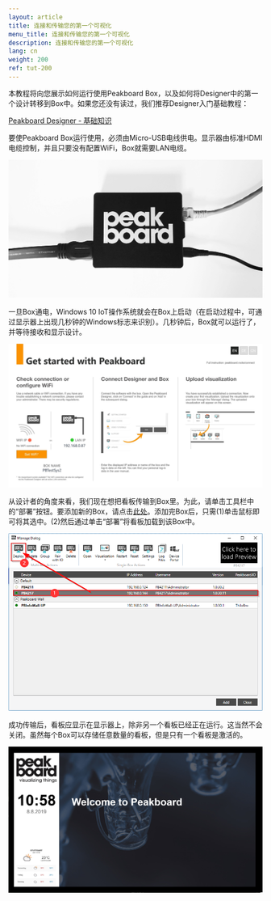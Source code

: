```yaml
---
layout: article
title: 连接和传输您的第一个可视化
menu_title: 连接和传输您的第一个可视化
description: 连接和传输您的第一个可视化
lang: cn
weight: 200
ref: tut-200
---
```

本教程将向您展示如何运行使用Peakboard Box，以及如何将Designer中的第一个设计转移到Box中。如果您还没有读过，我们推荐Designer入门基础教程：

[Peakboard Designer - 基础知识](/tutorials/01-cn-peakboard-designer-basics.html)

要使Peakboard Box运行使用，必须由Micro-USB电线供电。显示器由标准HDMI电缆控制，并且只要没有配置WiFi，Box就需要LAN电缆。

![image_1](/assets/images/Tutorial/Connecting/TutorialBox01.jpg)

一旦Box通电，Windows 10 IoT操作系统就会在Box上启动（在启动过程中，可通过显示器上出现几秒钟的Windows标志来识别）。几秒钟后，Box就可以运行了，并等待接收和显示设计。

![image_1](/assets/images/Tutorial/Connecting/TutorialBox02.jpg)

从设计者的角度来看，我们现在想把看板传输到Box里。为此，请单击工具栏中的“部署”按钮。要添加新的Box，请点击[此处](/administration/07-cn-adding.html)。添加完Box后，只需(1)单击鼠标即可将其选中。(2)然后通过单击“部署”将看板加载到该Box中。

![image_1](/assets/images/Tutorial/Connecting/ErsteSchrittePBBox2.png)

成功传输后，看板应显示在显示器上，除非另一个看板已经正在运行。这当然不会关闭。虽然每个Box可以存储任意数量的看板，但是只有一个看板是激活的。

![image_1](/assets/images/Tutorial/Connecting/TutorialBox05.jpg)
